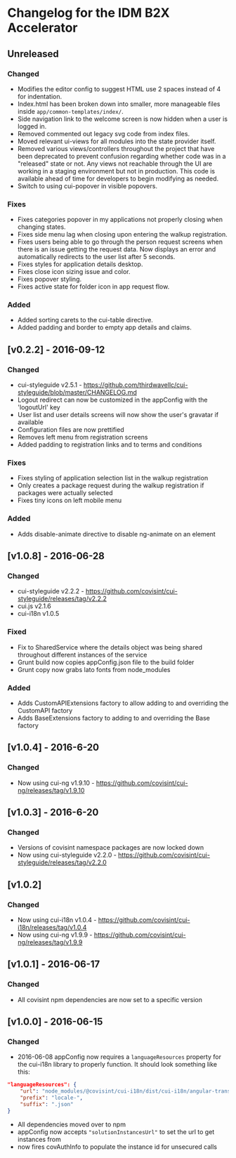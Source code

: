 # Changelog for the IDM B2X Accelerator

## Unreleased

### Changed
* Modifies the editor config to suggest HTML use 2 spaces instead of 4 for indentation.
* Index.html has been broken down into smaller, more manageable files inside `app/common-templates/index/`.
* Side navigation link to the welcome screen is now hidden when a user is logged in.
* Removed commented out legacy svg code from index files.
* Moved relevant ui-views for all modules into the state provider itself.
* Removed various views/controllers throughout the project that have been deprecated to prevent confusion regarding whether code was in a "released" state or not. Any views not reachable through the UI are working in a staging environment but not in production. This code is available ahead of time for developers to begin modifying as needed.
* Switch to using cui-popover in visible popovers.

### Fixes
* Fixes categories popover in my applications not properly closing when changing states.
* Fixes side menu lag when closing upon entering the walkup registration.
* Fixes users being able to go through the person request screens when there is an issue getting the request data. Now displays an error and automatically redirects to the user list after 5 seconds.
* Fixes styles for application details desktop.
* Fixes close icon sizing issue and color.
* Fixes popover styling.
* Fixes active state for folder icon in app request flow.

### Added
* Added sorting carets to the cui-table directive.
* Added padding and border to empty app details and claims.

## [v0.2.2] - 2016-09-12

### Changed
* cui-styleguide v2.5.1 - https://github.com/thirdwavellc/cui-styleguide/blob/master/CHANGELOG.md
* Logout redirect can now be customized in the appConfig with the 'logoutUrl' key
* User list and user details screens will now show the user's gravatar if available
* Configuration files are now prettified
* Removes left menu from registration screens
* Added padding to registration links and to terms and conditions

### Fixes
* Fixes styling of application selection list in the walkup registration
* Only creates a package request during the walkup registration if packages were actually selected
* Fixes tiny icons on left mobile menu

### Added
* Adds disable-animate directive to disable ng-animate on an element


## [v1.0.8] - 2016-06-28

### Changed
* cui-styleguide v2.2.2 - https://github.com/covisint/cui-styleguide/releases/tag/v2.2.2
* cui.js v2.1.6
* cui-i18n v1.0.5

### Fixed
* Fix to SharedService where the details object was being shared throughout different instances of the service
* Grunt build now copies appConfig.json file to the build folder
* Grunt copy now grabs lato fonts from node_modules

### Added
* Adds CustomAPIExtensions factory to allow adding to and overriding the CustomAPI factory
* Adds BaseExtensions factory to adding to and overriding the Base factory


## [v1.0.4] - 2016-6-20

### Changed
*  Now using cui-ng v1.9.10 - https://github.com/covisint/cui-ng/releases/tag/v1.9.10


## [v1.0.3] - 2016-6-20

### Changed
* Versions of covisint namespace packages are now locked down
* Now using cui-styleguide v2.2.0 - https://github.com/covisint/cui-styleguide/releases/tag/v2.2.0


## [v1.0.2]

### Changed
* Now using cui-i18n v1.0.4 - https://github.com/covisint/cui-i18n/releases/tag/v1.0.4
* Now using cui-ng v1.9.9 - https://github.com/covisint/cui-ng/releases/tag/v1.9.9


## [v1.0.1] - 2016-06-17

### Changed
*  All covisint npm dependencies are now set to a specific version


## [v1.0.0] - 2016-06-15

### Changed
* 2016-06-08 appConfig now requires a `languageResources` property for the cui-i18n library to properly function.
It should look something like this:
```json
"languageResources": {
    "url": "node_modules/@covisint/cui-i18n/dist/cui-i18n/angular-translate/",
    "prefix": "locale-",
    "suffix": ".json"
}
```

* All dependencies moved over to npm
* appConfig now accepts `"solutionInstancesUrl"` to set the url to get instances from
* now fires covAuthInfo to populate the instance id for unsecured calls

